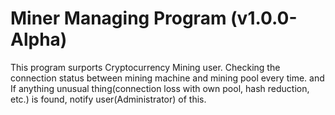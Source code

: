 # Miner Managing Program (v1.0.0-Alpha)
This program surports Cryptocurrency Mining user.
Checking the connection status between mining machine and mining pool every time. and If anything unusual thing(connection loss with own pool, hash reduction, etc.) is found, notify user(Administrator) of this.
